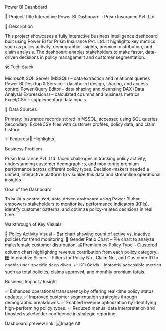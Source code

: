 Power BI Dashboard

📌 Project Title
Interactive Power BI Dashboard – Prism Insurance Pvt. Ltd.

📝 Description

This project showcases a fully interactive business intelligence dashboard built using Power BI for Prism Insurance Pvt. Ltd. It highlights key metrics such as policy activity, demographic insights, premium distribution, and claim analysis. The dashboard enables stakeholders to make faster, data-driven decisions in policy management and customer segmentation.

🛠️ Tech Stack

Microsoft SQL Server (MSSQL) – data extraction and relational queries
Power BI Desktop & Service – dashboard design, sharing, and access control
Power Query Editor – data shaping and cleansing
DAX (Data Analysis Expressions) – calculated columns and business metrics
Excel/CSV – supplementary data inputs

📂 Data Sources

Primary: Insurance records stored in MSSQL, accessed using SQL queries
Secondary: Excel/CSV files with customer profiles, policy data, and claim history

✨ Features/🌟 Highlights

Business Problem

Prism Insurance Pvt. Ltd. faced challenges in tracking policy activity, understanding customer demographics, and monitoring premium performance across different policy types. Decision-makers needed a unified, interactive platform to visualize this data and streamline operational insights.

 Goal of the Dashboard
 
To build a centralized, data-driven dashboard using Power BI that empowers stakeholders to monitor key performance indicators (KPIs), identify customer patterns, and optimize policy-related decisions in real time.

Walkthrough of Key Visuals

📌 Policy Activity Visual – Bar chart showing count of active vs. inactive policies for trend monitoring.
👥 Gender Ratio Chart – Pie chart to analyze male/female customer distribution.
💰 Premium by Policy Type – Clustered column chart highlighting revenue contribution from each policy category.
🎛️ Interactive Slicers – Filters for Policy No., Claim No., and Customer ID to enable user-specific deep dives.
📈 KPI Cards – Instantly accessible metrics such as total policies, claims approved, and monthly premium totals.

 Business Impact / Insight
 
✅ Enhanced operational transparency by offering real-time policy status updates.
✅ Improved customer segmentation strategies through demographic breakdowns.
✅ Enabled revenue optimization by identifying high-performing policy types.
✅ Reduced manual data interpretation and boosted stakeholder confidence in strategic reporting.

Dashboard preview link: 
 ![Image Alt]()
